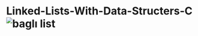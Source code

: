 # Linked-Lists-With-Data-Structers-C![baglı list](https://github.com/grbzemir/Linked-Lists-With-Data-Structers-C/assets/125201557/7dfe5f00-4758-451c-97db-37b7c1c1e0b8)
